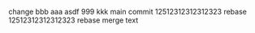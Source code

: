 change
bbb
aaa
asdf
999
kkk
main commit
12512312312312323 rebase
12512312312312323 rebase
merge text